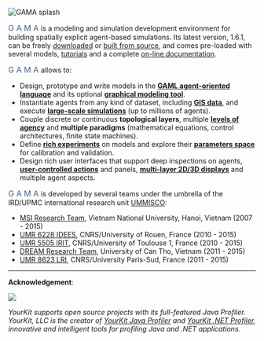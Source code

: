 ![GAMA splash](images/gama_front3.jpg)

<font size="3" color="#42618F">G A M A </font> is a modeling and simulation development environment for building spatially explicit agent-based simulations. Its latest version, 1.6.1, can be freely [downloaded](https://github.com/gama-platform/gama/wiki/Content\WikiOnly\Download.md) or [built from source](https://github.com/gama-platform/gama/), and comes pre-loaded with several models, [tutorials](https://github.com/gama-platform/gama/wiki/Content\Tutorials\Tutorials.md) and a complete [on-line documentation](https://github.com/gama-platform/gama/wiki/Content\WikiOnly\Overview.md).
<p/> 
<font size="3" color="#42618F">G A M A </font> allows to:

* Design, prototype and write models in the **[GAML agent-oriented language](https://github.com/gama-platform/gama/wiki/Content\WikiOnly\GamlLanguage.md)** and its optional **[graphical modeling tool](G__GraphicalEditor)**.
* Instantiate agents from any kind of dataset, including **[GIS data](https://github.com/gama-platform/gama/wiki/Content\Tutorials\Tutorials\RoadTrafficModel.md)**, and execute **[large-scale simulations](https://github.com/gama-platform/gama/wiki/Content\References\PlatformDocumentation\RunningExperiments.md)** (up to millions of agents). 
* Couple discrete or continuous **topological layers**, multiple **[levels of agency](https://github.com/gama-platform/gama/wiki/Content\Tutorials\LearnGAMLStepByStep\DefiningAdvancedSpecies\MultiLevelArchitecture.md)** and **multiple paradigms** (mathematical equations, control architectures, finite state machines).
* Define **[rich experiments](https://github.com/gama-platform/gama/wiki/Content\Tutorials\LearnGAMLStepByStep\DefiningGUIExperiment.md)** on models and explore their **[parameters space](https://github.com/gama-platform/gama/wiki/Content\Tutorials\LearnGAMLStepByStep\ExploringModels\BatchExperiments.md)** for calibration and validation.
* Design rich user interfaces that support deep inspections on agents, **[user-controlled actions](https://github.com/gama-platform/gama/wiki/Content\Tutorials\LearnGAMLStepByStep\DefiningGUIExperiment\DefiningUserInteraction.md)** and panels, **[multi-layer 2D/3D displays](https://github.com/gama-platform/gama/wiki/Content\Tutorials\LearnGAMLStepByStep\DefiningGUIExperiment\DefiningDisplaysGeneralities.md)** and multiple agent aspects.

<font size="3" color="#42618F">G A M A </font> is developed by several teams under the umbrella of the IRD/UPMC international research unit [UMMISCO](http://www.ummisco.ird.fr/):

* [MSI Research Team](http://www.ifi.auf.org/site/content/view/35/46/lang,french/), Vietnam National University, Hanoi, Vietnam (2007 - 2015)
* [UMR 6228 IDEES](http://www.umr-idees.fr), CNRS/University of Rouen, France (2010 - 2015)
* [UMR 5505 IRIT](http://www.irit.fr), CNRS/University of Toulouse 1, France (2010 - 2015)
* [DREAM Research Team](http://www.cit.ctu.edu.vn), University of Can Tho, Vietnam (2011 - 2015)
* [UMR 8623 LRI](http://www.lri.fr), CNRS/University Paris-Sud, France (2011 - 2015)

---

**Acknowledgement**:  

![](https://www.yourkit.com/images/yklogo.png)  

*YourKit supports open source projects with its full-featured Java Profiler.
YourKit, LLC is the creator of <a href="https://www.yourkit.com/java/profiler/index.jsp">YourKit Java Profiler</a>
and <a href="https://www.yourkit.com/.net/profiler/index.jsp">YourKit .NET Profiler</a>,
innovative and intelligent tools for profiling Java and .NET applications.*